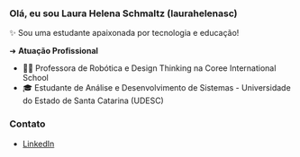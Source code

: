 ### Olá, eu sou Laura Helena Schmaltz (laurahelenasc)
✨ Sou uma estudante apaixonada por tecnologia e educação!

➜ **Atuação Profissional**
- 👩‍🏫  Professora de Robótica e Design Thinking na Coree International School
- 🎓 Estudante de Análise e Desenvolvimento de Sistemas - Universidade do Estado de Santa Catarina (UDESC)
  
### Contato
- [LinkedIn](https://www.linkedin.com/in/laura-schmaltz-726928245/)
